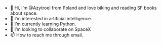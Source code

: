 - 👋 Hi, I’m @Azytroel from Poland and love biking and reading SF books about space.
- 👀 I’m interested in artificial intelligence.
- 🌱 I’m currently learning Python.
- 💞️ I’m looking to collaborate on SpaceX
- 📫 How to reach me through email.

<!---
Azytroel/Azytroel is a ✨ special ✨ repository because its `README.md` (this file) appears on your GitHub profile.
You can click the Preview link to take a look at your changes.
--->
